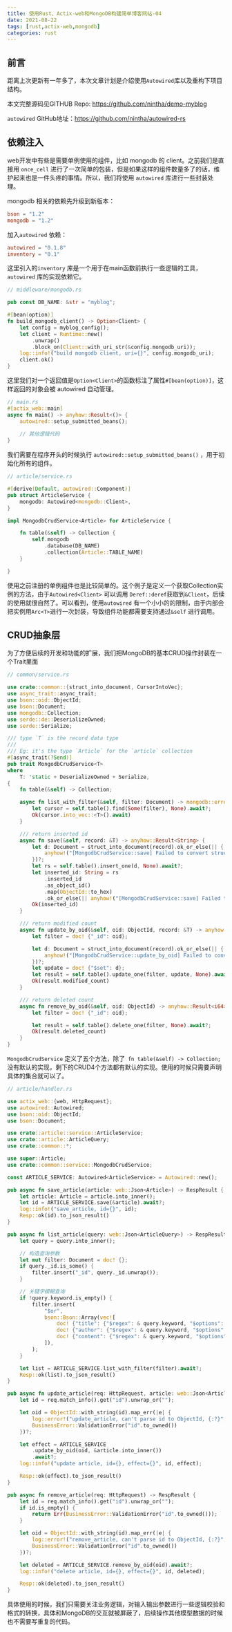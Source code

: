 ```yaml
---
title: 使用Rust、Actix-web和MongoDB构建简单博客网站-04
date: 2021-08-22
tags: [rust,actix-web,mongodb]
categories: rust
---
```


## 前言

距离上次更新有一年多了，本次文章计划是介绍使用`Autowired`库以及重构下项目结构。

本文完整源码见GITHUB Repo: https://github.com/nintha/demo-myblog

`autowired` GitHub地址：https://github.com/nintha/autowired-rs

## 依赖注入

web开发中有些是需要单例使用的组件，比如 mongodb 的 client。之前我们是直接用 `once_cell` 进行了一次简单的包装，但是如果这样的组件数量多了的话，维护起来也是一件头疼的事情。所以，我们将使用 `autowired` 库进行一些封装处理。

mongodb 相关的依赖先升级到新版本：

```toml
bson = "1.2"
mongodb = "1.2"
```

加入`autowired` 依赖：

```toml
autowired = "0.1.8"
inventory = "0.1"
```

这里引入的`inventory` 库是一个用于在main函数前执行一些逻辑的工具，`autowired` 库的实现依赖它。

```rust
// middleware/mongodb.rs

pub const DB_NAME: &str = "myblog";

#[bean(option)]
fn build_mongodb_client() -> Option<Client> {
    let config = myblog_config();
    let client = Runtime::new()
        .unwrap()
        .block_on(Client::with_uri_str(&config.mongodb_uri));
    log::info!("build mongodb client, uri={}", config.mongodb_uri);
    client.ok()
}
```

这里我们对一个返回值是`Option<Client>`的函数标注了属性`#[bean(option)]`，这样返回的对象会被 autowired 自动管理。

```rust
// main.rs
#[actix_web::main]
async fn main() -> anyhow::Result<()> {
    autowired::setup_submitted_beans();
	
	// 其他逻辑代码
}
```

我们需要在程序开头的时候执行 `autowired::setup_submitted_beans()` ，用于初始化所有的组件。

```rust
// article/service.rs

#[derive(Default, autowired::Component)]
pub struct ArticleService {
    mongodb: Autowired<mongodb::Client>,
}

impl MongodbCrudService<Article> for ArticleService {

    fn table(&self) -> Collection {
        self.mongodb
            .database(DB_NAME)
            .collection(Article::TABLE_NAME)
    }

}
```

使用之前注册的单例组件也是比较简单的。这个例子是定义一个获取Collection实例的方法，由于`Autowired<Client>` 可以调用 `Deref::deref`获取到`&Client`，后续的使用就很自然了。可以看到，使用`autowired` 有一个小小的的限制，由于内部会把实例用`Arc<T>`进行一次封装，导致组件功能都需要支持通过`&self` 进行调用。

## CRUD抽象层

为了方便后续的开发和功能的扩展，我们把MongoDB的基本CRUD操作封装在一个Trait里面

```rust
// common/service.rs

use crate::common::{struct_into_document, CursorIntoVec};
use async_trait::async_trait;
use bson::oid::ObjectId;
use bson::Document;
use mongodb::Collection;
use serde::de::DeserializeOwned;
use serde::Serialize;

/// type `T` is the record data type
///
/// Eg: it's the type `Article` for the `article` collection
#[async_trait(?Send)]
pub trait MongodbCrudService<T>
where
    T: 'static + DeserializeOwned + Serialize,
{
    fn table(&self) -> Collection;

    async fn list_with_filter(&self, filter: Document) -> mongodb::error::Result<Vec<T>> {
        let cursor = self.table().find(Some(filter), None).await?;
        Ok(cursor.into_vec::<T>().await)
    }

    /// return inserted id
    async fn save(&self, record: &T) -> anyhow::Result<String> {
        let d: Document = struct_into_document(record).ok_or_else(|| {
            anyhow!("[MongodbCrudService::save] Failed to convert struct into document")
        })?;
        let rs = self.table().insert_one(d, None).await?;
        let inserted_id: String = rs
            .inserted_id
            .as_object_id()
            .map(ObjectId::to_hex)
            .ok_or_else(|| anyhow!("[MongodbCrudService::save] Failed to get inserted id"))?;
        Ok(inserted_id)
    }

    /// return modified count
    async fn update_by_oid(&self, oid: ObjectId, record: &T) -> anyhow::Result<i64> {
        let filter = doc! {"_id": oid};

        let d: Document = struct_into_document(record).ok_or_else(|| {
            anyhow!("[MongodbCrudService::update_by_oid] Failed to convert struct into document")
        })?;
        let update = doc! {"$set": d};
        let result = self.table().update_one(filter, update, None).await?;
        Ok(result.modified_count)
    }

    /// return deleted count
    async fn remove_by_oid(&self, oid: ObjectId) -> anyhow::Result<i64> {
        let filter = doc! {"_id": oid};

        let result = self.table().delete_one(filter, None).await?;
        Ok(result.deleted_count)
    }
}
```

`MongodbCrudService` 定义了五个方法，除了` fn table(&self) -> Collection;` 没有默认的实现，剩下的CRUD4个方法都有默认的实现。使用的时候只需要声明具体的集合就可以了。

```RUST
// article/handler.rs

use actix_web::{web, HttpRequest};
use autowired::Autowired;
use bson::oid::ObjectId;
use bson::Document;

use crate::article::service::ArticleService;
use crate::article::ArticleQuery;
use crate::common::*;

use super::Article;
use crate::common::service::MongodbCrudService;

const ARTICLE_SERVICE: Autowired<ArticleService> = Autowired::new();

pub async fn save_article(article: web::Json<Article>) -> RespResult {
    let article: Article = article.into_inner();
    let id = ARTICLE_SERVICE.save(&article).await?;
    log::info!("save_article, id={}", id);
    Resp::ok(id).to_json_result()
}

pub async fn list_article(query: web::Json<ArticleQuery>) -> RespResult {
    let query = query.into_inner();

    // 构造查询参数
    let mut filter: Document = doc! {};
    if query._id.is_some() {
        filter.insert("_id", query._id.unwrap());
    }

    // 关键字模糊查询
    if !query.keyword.is_empty() {
        filter.insert(
            "$or",
            bson::Bson::Array(vec![
                doc! {"title": {"$regex": & query.keyword, "$options": "i"}}.into(),
                doc! {"author": {"$regex": & query.keyword, "$options": "i"}}.into(),
                doc! {"content": {"$regex": & query.keyword, "$options": "i"}}.into(),
            ]),
        );
    }

    let list = ARTICLE_SERVICE.list_with_filter(filter).await?;
    Resp::ok(list).to_json_result()
}

pub async fn update_article(req: HttpRequest, article: web::Json<Article>) -> RespResult {
    let id = req.match_info().get("id").unwrap_or("");

    let oid = ObjectId::with_string(id).map_err(|e| {
        log::error!("update_article, can't parse id to ObjectId, {:?}", e);
        BusinessError::ValidationError("id".to_owned())
    })?;

    let effect = ARTICLE_SERVICE
        .update_by_oid(oid, &article.into_inner())
        .await?;
    log::info!("update article, id={}, effect={}", id, effect);

    Resp::ok(effect).to_json_result()
}

pub async fn remove_article(req: HttpRequest) -> RespResult {
    let id = req.match_info().get("id").unwrap_or("");
    if id.is_empty() {
        return Err(BusinessError::ValidationError("id".to_owned()));
    }

    let oid = ObjectId::with_string(id).map_err(|e| {
        log::error!("remove_article, can't parse id to ObjectId, {:?}", e);
        BusinessError::ValidationError("id".to_owned())
    })?;

    let deleted = ARTICLE_SERVICE.remove_by_oid(oid).await?;
    log::info!("delete article, id={}, effect={}", id, deleted);

    Resp::ok(deleted).to_json_result()
}

```

具体使用的时候，我们只需要关注业务逻辑，对输入输出参数进行一些逻辑校验和格式的转换，具体和MongoDB的交互就被屏蔽了，后续操作其他模型数据的时候也不需要写重复的代码。

